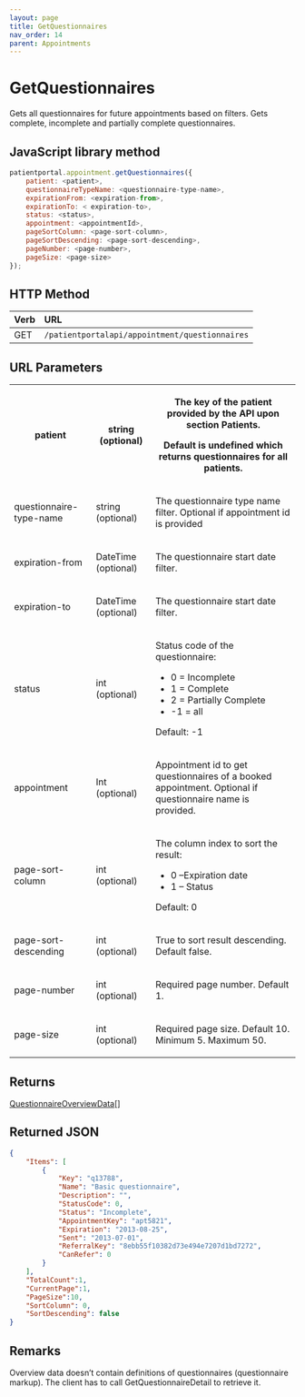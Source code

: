 ```yaml
---
layout: page
title: GetQuestionnaires
nav_order: 14
parent: Appointments
---
```


# GetQuestionnaires

Gets all questionnaires for future appointments based on filters. Gets complete, incomplete and partially complete questionnaires.

## JavaScript library method

```javascript
patientportal.appointment.getQuestionnaires({
    patient: <patient>,
    questionnaireTypeName: <questionnaire-type-name>,
    expirationFrom: <expiration-from>,
    expirationTo: < expiration-to>,
    status: <status>,
    appointment: <appointmentId>,
    pageSortColumn: <page-sort-column>,
    pageSortDescending: <page-sort-descending>,
    pageNumber: <page-number>,
    pageSize: <page-size>
});
```

## HTTP Method

| Verb | URL                                               |
|:-----|:--------------------------------------------------|
| GET | `/patientportalapi/appointment/questionnaires` |

## URL Parameters

<table><tbody><tr><th><p>patient</p></th><th><p>string (optional)</p></th><th><p>The key of the patient provided by the API upon section Patients.</p><p>Default is undefined which returns questionnaires for all patients.</p></th></tr><tr><td><p>questionnaire-type-name</p></td><td><p>string (optional)</p></td><td><p>The questionnaire type name filter. Optional if appointment id is provided</p></td></tr><tr><td><p>expiration-from</p></td><td><p>DateTime (optional)</p></td><td><p>The questionnaire start date filter.</p></td></tr><tr><td><p>expiration-to</p></td><td><p>DateTime (optional)</p></td><td><p>The questionnaire start date filter.</p></td></tr><tr><td><p>status</p></td><td><p>int (optional)</p></td><td><p>Status code of the questionnaire:</p><ul><li>0 = Incomplete</li><li>1 = Complete</li><li>2 = Partially Complete</li><li>-1 = all</li></ul><p>Default: -1</p></td></tr><tr><td><p>appointment</p></td><td><p>Int<br>(optional)</p></td><td><p>Appointment id to get questionnaires of a booked appointment. Optional if questionnaire name is provided.</p></td></tr><tr><td><p>page-sort-column</p></td><td><p>int (optional)</p></td><td><p>The column index to sort the result:</p><ul><li>0 –Expiration date</li><li>1 – Status</li></ul><p>Default: 0</p></td></tr><tr><td><p>page-sort-descending</p></td><td><p>int (optional)</p></td><td><p>True to sort result descending. Default false.</p></td></tr><tr><td><p>page-number</p></td><td><p>int (optional)</p></td><td><p>Required page number. Default 1.</p></td></tr><tr><td><p>page-size</p></td><td><p>int (optional)</p></td><td><p>Required page size. Default 10. Minimum 5. Maximum 50.</p></td></tr></tbody></table>

## Returns

[QuestionnaireOverviewData](../objects-and-data-types/questionnaireoverviewdata)[]

## Returned JSON

```json
{
    "Items": [
        {
            "Key": "q13788",
            "Name": "Basic questionnaire",
            "Description": "",
            "StatusCode": 0,
            "Status": "Incomplete",
            "AppointmentKey": "apt5821",
            "Expiration": "2013-08-25",
            "Sent": "2013-07-01",
            "ReferralKey": "8ebb55f10382d73e494e7207d1bd7272",
            "CanRefer": 0
        }
    ],
    "TotalCount":1,
    "CurrentPage":1,
    "PageSize":10,
    "SortColumn": 0,
    "SortDescending": false
}
```

## Remarks

Overview data doesn’t contain definitions of questionnaires (questionnaire markup). The client has to call GetQuestionnaireDetail to retrieve it.
